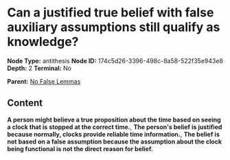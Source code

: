 # Can a justified true belief with false auxiliary assumptions still qualify as knowledge?

**Node Type:** antithesis
**Node ID:** 174c5d26-3396-498c-8a58-522f35e943e8
**Depth:** 2
**Terminal:** No

**Parent:** [No False Lemmas](no-false-lemmas.md)

## Content

**A person might believe a true proposition about the time based on seeing a clock that is stopped at the correct time.**, **The person's belief is justified because normally, clocks provide reliable time information.**, **The belief is not based on a false assumption because the assumption about the clock being functional is not the direct reason for belief.**
